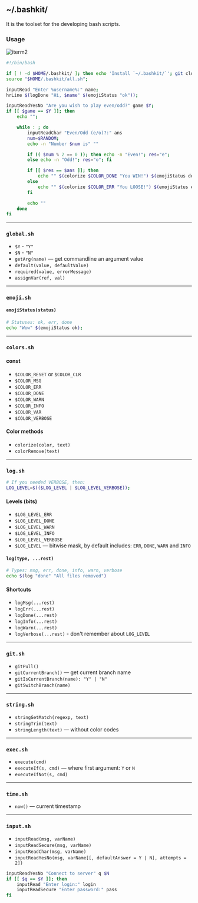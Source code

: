 ~/.bashkit/
-----------
It is the toolset for the developing bash scripts.

### Usage
![iterm2](https://habrastorage.org/webt/xd/2e/pt/xd2eptkfqtbqn-b2jn6ocylwgdi.png)

```sh
#!/bin/bash

if [ ! -d $HOME/.bashkit/ ]; then echo 'Install `~/.bashkit/`'; git clone git@github.com:RubaXa/bashkit.git $HOME/.bashkit; fi
source "$HOME/.bashkit/all.sh";

inputRead "Enter %username%:" name;
hrLine $(logDone "Hi, $name" $(emojiStatus "ok"));

inputReadYesNo "Are you wish to play even/odd?" game $Y;
if [[ $game == $Y ]]; then
	echo "";

	while : ; do
		inputReadChar "Even/Odd (e/o)?:" ans
		num=$RANDOM;
		echo -n "Number $num is" ""

		if (( $num % 2 == 0 )); then echo -n "Even!"; res="e";
		else echo -n "Odd!"; res="o"; fi

		if [[ $res == $ans ]]; then
			echo "" $(colorize $COLOR_DONE "You WIN!") $(emojiStatus done);
		else
			echo "" $(colorize $COLOR_ERR "You LOOSE!") $(emojiStatus err);
		fi

		echo ""
	done
fi
```

---

### `global.sh`

- `$Y` - `"Y"`
- `$N` - `"N"`
- `getArg(name)` — get commandline an argument value
- `default(value, defaultValue)`
- `required(value, errorMessage)`
- `assignVar(ref, val)`

---

### `emoji.sh`

#### `emojiStatus(status)`
```sh
# Statuses: ok, err, done
echo "Wow" $(emojiStatus ok);
```

---

### `colors.sh`

#### const
- `$COLOR_RESET` or `$COLOR_CLR`
- `$COLOR_MSG`
- `$COLOR_ERR`
- `$COLOR_DONE`
- `$COLOR_WARN`
- `$COLOR_INFO`
- `$COLOR_VAR`
- `$COLOR_VERBOSE`

#### Color methods
- `colorize(color, text)`
- `colorRemove(text)`

---

### `log.sh`
```sh
# If you needed VERBOSE, then:
LOG_LEVEL=$(($LOG_LEVEL | $LOG_LEVEL_VERBOSE));
```

#### Levels (bits)
- `$LOG_LEVEL_ERR`
- `$LOG_LEVEL_DONE`
- `$LOG_LEVEL_WARN`
- `$LOG_LEVEL_INFO`
- `$LOG_LEVEL_VERBOSE`
- `$LOG_LEVEL` — bitwise mask, by default includes: `ERR`, `DONE`, `WARN` and `INFO`

#### `log(type, ...rest)`
```sh
# Types: msg, err, done, info, warn, verbose
echo $(log "done" "All files removed")
```

#### Shortcuts
 - `logMsg(...rest)`
 - `logErr(...rest)`
 - `logDone(...rest)`
 - `logInfo(...rest)`
 - `logWarn(...rest)`
 - `logVerbose(...rest)` - don't remember about `LOG_LEVEL`

 ---

 ### `git.sh`

- `gitPull()`
- `gitCurrentBranch()` — get current branch name
- `gitIsCurrentBranch(name): "Y" | "N"`
- `gitSwitchBranch(name)`

---

### `string.sh`

- `stringGetMatch(regexp, text)`
- `stringTrim(text)`
- `stringLength(text)` — without color codes

---

### `exec.sh`

- `execute(cmd)`
- `executeIf(s, cmd)` — where first argument: `Y` or `N`
- `executeIfNot(s, cmd)`

---

### `time.sh`

- `now()` — current timestamp

---

### `input.sh`

- `inputRead(msg, varName)`
- `inputReadSecure(msg, varName)`
- `inputReadChar(msg, varName)`
- `inputReadYesNo(msg, varName[[, defaultAnswer = Y | N], attempts = 2])`

```sh
inputReadYesNo "Connect to server" q $N
if [[ $q == $Y ]]; then
	inputRead "Enter login:" login
	inputReadSecure "Enter password:" pass
fi
```
